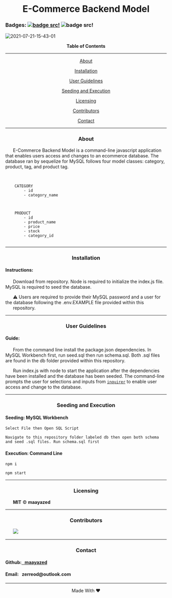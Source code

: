 <div align='center'>
<h1><strong>E-Commerce Backend Model</strong></h1>
</div>

### Badges: [![badge src!](https://img.shields.io/badge/license-MIT-blue)](https://opensource.org/licenses) ![badge src!](https://img.shields.io/badge/Language-JavaScript-yellow)

![2021-07-21-15-43-01](https://user-images.githubusercontent.com/79816212/126559620-bed4ef97-bfcd-40e3-a112-25d05d504459.gif)

<div align='center'>
<strong>Table of Contents</strong>  
<hr>
    <p><a href='#desc'>About</a></p>
    <p><a href='#install'>Installation</a></p>
    <p><a href='#user'>User Guidelines</a></p>
    <p><a href='#test'>Seeding and Execution</a></p>
    <p><a href='#license'>Licensing</a></p>
    <p><a href='#contribute'>Contributors</a></p>
    <p><a href='#contact'>Contact</a></p>

<hr>
</div>

<div align='center'>
    <h3><a id='desc'>About</a></h3>
</div>

<div>
&nbsp;&nbsp;&nbsp;&nbsp;&nbsp;&nbsp;E-Commerce Backend Model is a command-line javascript application that enables users access and changes to an ecommerce database. The database ran by sequelize for MySQL follows four model classes: category, product, tag, and product tag.
            
</div>

<br>

<div>
    <pre><code>
    CATEGORY
        - id
        - category_name
    </pre></code>
    <pre><code>
    PRODUCT
        - id
        - product_name
        - price
        - stock
        - category_id
    </pre></code>
</div>

<hr>

<div align='center'>
    <h3><a id='install'>Installation</a></h3>
</div>

<div>
<h4>Instructions: </h4>
&nbsp;&nbsp;&nbsp;&nbsp;&nbsp;&nbsp;Download from repository. Node is required to initialize the index.js file. MySQL is required to seed the database. 
    
<br>
    
&nbsp;&nbsp;&nbsp;&nbsp;&nbsp;&nbsp;⚠️ Users are required to provide their MySQL password and a user for the database following the .env.EXAMPLE file provided within this &nbsp;&nbsp;&nbsp;&nbsp;&nbsp;&nbsp;repository.
</div>

<hr>

<div align='center'>
    <h3><a id='user'>User Guidelines</a></h3>
</div>

<div>
<h4>Guide: </h4> 
&nbsp;&nbsp;&nbsp;&nbsp;&nbsp;&nbsp;From the command line install the package.json dependencies. In MySQL Workbench first, run seed.sql then run schema.sql. Both .sql files are found in the db folder provided within this repository. 
    
<br>
    
&nbsp;&nbsp;&nbsp;&nbsp;&nbsp;&nbsp;Run index.js with node to start the application after the dependencies have been installed and the database has been seeded. The command-line prompts the user for selections and inputs from <a href='https://www.npmjs.com/package/inquirer'><code>inquirer</code></a> to enable user access and change to the database.
</div>

<hr>

<div align='center'>
    <h3><a id='test'>Seeding and Execution</a></h3>
</div>

<div>
<h4> Seeding: MySQL Workbench</h4>
<pre><code>Select File then Open SQL Script</code></pre>
<pre><code>Navigate to this repository folder labeled db then open both schema and seed .sql files. Run schema.sql first</code></pre>
</div>

<div>
<h4> Execution: Command Line</h4>
<pre><code>npm i</code></pre>
<pre><code>npm start</code></pre>
</div>

<hr>

<div align='center'>
    <h3><a id='license'>Licensing</a></h3>
</div>

<div>
&nbsp;&nbsp;&nbsp;&nbsp;&nbsp;&nbsp;<strong>MIT</strong> © <strong>maayazed</strong>
</div>

<hr>

<div align='center'>
    <h3><a id='contribute'>Contributors</a></h3>
</div>

<div>
&nbsp;&nbsp;&nbsp;&nbsp;&nbsp;&nbsp;<a href='https://github.com/maayazed/'><img src='https://img.shields.io/badge/User-maayazed-blue'></a>
</div>

<hr>

<div align='center'>
    <h3><a id='contact'>Contact</a></h3>
</div>

<div>
<h4>Github:<a href='https://github.com/maayazed/'>&nbsp;&nbsp;&nbsp;maayazed</a></h4>
<h4>Email:&nbsp;&nbsp;&nbsp;zerreod@outlook.com</h4>
</div>

<hr>

<div align="center">Made With ❤️</div>
